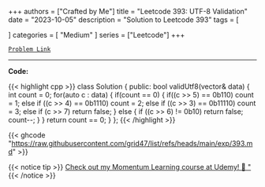 
+++
authors = ["Crafted by Me"]
title = "Leetcode 393: UTF-8 Validation"
date = "2023-10-05"
description = "Solution to Leetcode 393"
tags = [
    
]
categories = [
    "Medium"
]
series = ["Leetcode"]
+++



[`Problem Link`](https://leetcode.com/problems/utf-8-validation/description/)

---



**Code:**

{{< highlight cpp >}}
class Solution {
public:
    bool validUtf8(vector<int>& data) {
        int count = 0;
        for(auto c : data) {
            if(count == 0) {
                if((c >> 5) == 0b110) count = 1;
                else if ((c >> 4) == 0b1110) count = 2;
                else if ((c >> 3) == 0b11110) count = 3;
                else if (c >> 7) return false;
            } else {
                if ((c >> 6) != 0b10) return false;
                count--;
            }
        }
        return count == 0;
    }
};
{{< /highlight >}}

{{< ghcode "https://raw.githubusercontent.com/grid47/list/refs/heads/main/exp/393.md" >}}

{{< notice tip >}}
[Check out my Momentum Learning course at Udemy! 🚀 "](https://www.udemy.com/course/blind-75-the-data-structures-and-algorithms-essentials/)
{{< /notice >}}

